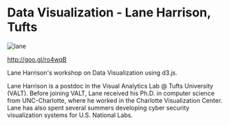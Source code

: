 **Data Visualization - Lane Harrison, Tufts**
===================

![lane](http://i.imgur.com/mk1eQ24.jpg)

http://goo.gl/ro4wqB

Lane Harrison's workshop on Data Visualization using d3.js. 

Lane Harrison is a postdoc in the Visual Analytics Lab @ Tufts University (VALT). Before joining VALT, Lane received his Ph.D. in computer science from UNC-Charlotte, where he worked in the Charlotte Visualization Center. Lane has also spent several summers developing cyber security visualization systems for U.S. National Labs.